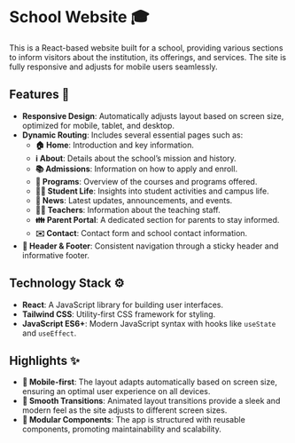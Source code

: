 # School Website 🎓

This is a React-based website built for a school, providing various sections to inform visitors about the institution, its offerings, and services. The site is fully responsive and adjusts for mobile users seamlessly.

## Features 🌟

- **Responsive Design**: Automatically adjusts layout based on screen size, optimized for mobile, tablet, and desktop.
- **Dynamic Routing**: Includes several essential pages such as:
  - **🏠 Home**: Introduction and key information.
  - **ℹ️ About**: Details about the school’s mission and history.
  - **📚 Admissions**: Information on how to apply and enroll.
  - **📖 Programs**: Overview of the courses and programs offered.
  - **👩‍🎓 Student Life**: Insights into student activities and campus life.
  - **📰 News**: Latest updates, announcements, and events.
  - **👨‍🏫 Teachers**: Information about the teaching staff.
  - **👪 Parent Portal**: A dedicated section for parents to stay informed.
  - **✉️ Contact**: Contact form and school contact information.
- **🔗 Header & Footer**: Consistent navigation through a sticky header and informative footer.
  
## Technology Stack ⚙️

- **React**: A JavaScript library for building user interfaces.
- **Tailwind CSS**: Utility-first CSS framework for styling.
- **JavaScript ES6+**: Modern JavaScript syntax with hooks like `useState` and `useEffect`.

## Highlights ✨

- **📱 Mobile-first**: The layout adapts automatically based on screen size, ensuring an optimal user experience on all devices.
- **🎉 Smooth Transitions**: Animated layout transitions provide a sleek and modern feel as the site adjusts to different screen sizes.
- **🔧 Modular Components**: The app is structured with reusable components, promoting maintainability and scalability.

